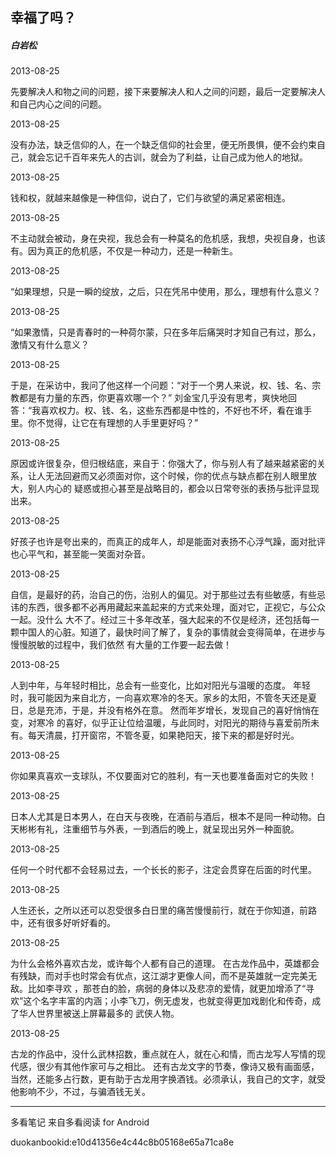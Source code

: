 ## 幸福了吗？

##### 白岩松



2013-08-25

先要解决人和物之间的问题，接下来要解决人和人之间的问题，最后一定要解决人和自己内心之间的问题。



2013-08-25

没有办法，缺乏信仰的人，在一个缺乏信仰的社会里，便无所畏惧，便不会约束自己，就会忘记千百年来先人的古训，就会为了利益，让自己成为他人的地狱。



2013-08-25

钱和权，就越来越像是一种信仰，说白了，它们与欲望的满足紧密相连。



2013-08-25

不主动就会被动，身在央视，我总会有一种莫名的危机感，我想，央视自身，也该有。因为真正的危机感，不仅是一种动力，还是一种新生。



2013-08-25

“如果理想，只是一瞬的绽放，之后，只在凭吊中使用，那么，理想有什么意义？



2013-08-25

“如果激情，只是青春时的一种荷尔蒙，只在多年后痛哭时才知自己有过，那么，激情又有什么意义？



2013-08-25

于是，在采访中，我问了他这样一个问题：“对于一个男人来说，权、钱、名、宗教都是有力量的东西，你更喜欢哪一个？”
刘金宝几乎没有思考，爽快地回答：“我喜欢权力。权、钱、名，这些东西都是中性的，不好也不坏，看在谁手里。你不觉得，让它在有理想的人手里更好吗？”



2013-08-25

原因或许很复杂，但归根结底，来自于：你强大了，你与别人有了越来越紧密的关系，让人无法回避而又必须面对你，这个时候，你的优点与缺点都在别人眼里放大，别人内心的
疑惑或担心甚至是战略目的，都会以日常夸张的表扬与批评显现出来。



2013-08-25

好孩子也许是夸出来的，而真正的成年人，却是能面对表扬不心浮气躁，面对批评也心平气和，甚至能一笑面对杂音。



2013-08-25

自信，是最好的药，治自己的伤，治别人的偏见。对于那些过去有些敏感，有些忌讳的东西，很多都不必再用藏起来盖起来的方式来处理，面对它，正视它，与公众一起。没什么
大不了。经过三十多年改革，强大起来的不仅是经济，还包括每一颗中国人的心脏。知道了，最快时间了解了，复杂的事情就会变得简单，在进步与慢慢脱敏的过程中，我们依然
有大量的工作要一起去做！



2013-08-25

人到中年，与年轻时相比，总会有一些变化，比如对阳光与温暖的态度。
年轻时，我可能因为来自北方，一向喜欢寒冷的冬天。家乡的太阳，不管冬天还是夏日，总是充沛，于是，并没有格外在意。 然而年岁增长，发现自己的喜好悄悄在变，对寒冷
的喜好，似乎正让位给温暖，与此同时，对阳光的期待与喜爱前所未有。每天清晨，打开窗帘，不管冬夏，如果艳阳天，接下来的都是好时光。



2013-08-25

你如果真喜欢一支球队，不仅要面对它的胜利，有一天也要准备面对它的失败！



2013-08-25

日本人尤其是日本男人，在白天与夜晚，在酒前与酒后，根本不是同一种动物。白天彬彬有礼，注重细节与外表，一到酒后的晚上，就呈现出另外一种面貌。



2013-08-25

任何一个时代都不会轻易过去，一个长长的影子，注定会贯穿在后面的时代里。



2013-08-25

人生还长，之所以还可以忍受很多白日里的痛苦慢慢前行，就在于你知道，前路中，还有很多好听好看的。



2013-08-25

为什么会格外喜欢古龙，或许每个人都有自己的道理。 在古龙作品中，英雄都会有残缺，而对手也时常会有优点，这江湖才更像人间，而不是英雄就一定完美无敌。比如李寻欢
，那苍白的脸，病弱的身体以及悲凉的爱情，就更加增添了“寻欢”这个名字丰富的内涵；小李飞刀，例无虚发，也就变得更加戏剧化和传奇，成了华人世界里被送上屏幕最多的
武侠人物。



2013-08-25

古龙的作品中，没什么武林招数，重点就在人，就在心和情，而古龙写人写情的现代感，很少有其他作家可与之相比。
还有古龙文字的节奏，像诗又极有画面感，当然，还能多占行数，更有助于古龙用字换酒钱。必须承认，我自己的文字，就受他影响不少，不过，与骗酒钱无关。

* * *

多看笔记 来自多看阅读 for Android

duokanbookid:e10d41356e4c44c8b05168e65a71ca8e

